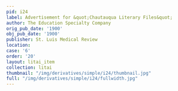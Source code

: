 ```yaml
---
pid: i24
label: Advertisement for &quot;Chautauqua Literary Files&quot;
author: The Education Specialty Company
orig_pub_date: '1900'
obj_pub_date: '1900'
publisher: St. Luis Medical Review
location:
case: '6'
order: '20'
layout: litai_item
collection: litai
thumbnail: "/img/derivatives/simple/i24/thumbnail.jpg"
full: "/img/derivatives/simple/i24/fullwidth.jpg"
---
```

